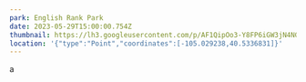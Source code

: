 ```yaml
---
park: English Rank Park
date: 2023-05-29T15:00:00.754Z
thumbnail: https://lh3.googleusercontent.com/p/AF1QipOo3-Y8FP6iGW3jN4NG_iIqTqlY3SucedqNpwP1=s680-w680-h510
location: '{"type":"Point","coordinates":[-105.029238,40.5336831]}'
---
```

a
